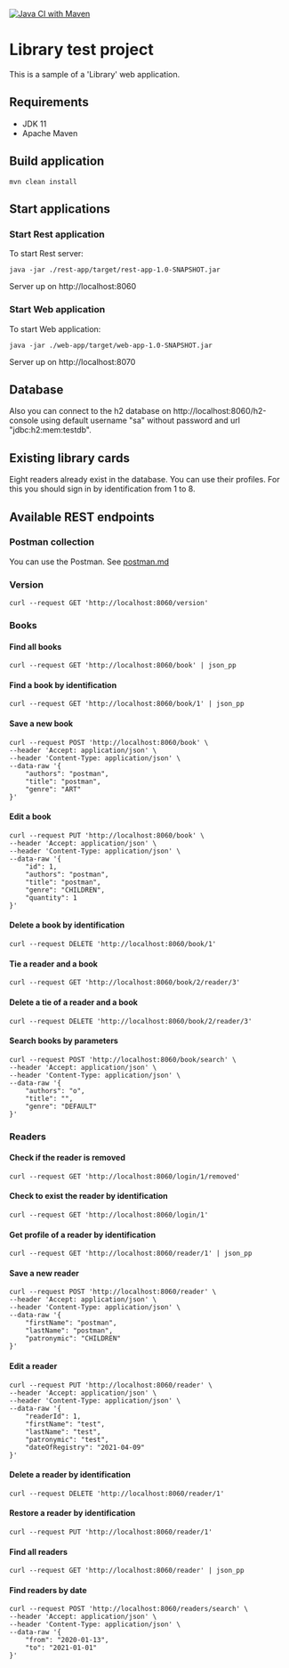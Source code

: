 [![Java CI with Maven](https://github.com/Brest-Java-Course-2021/dzosimov-library/actions/workflows/main.yml/badge.svg)](https://github.com/Brest-Java-Course-2021/dzosimov-library/actions/workflows/main.yml)

# **Library test project**
This is a sample of a 'Library' web application.
## Requirements
 - JDK 11
 - Apache Maven
## Build application
```
mvn clean install
```
## Start applications
### Start Rest application
To start Rest server:
```
java -jar ./rest-app/target/rest-app-1.0-SNAPSHOT.jar
```
Server up on http://localhost:8060

### Start Web application
To start Web application:
```
java -jar ./web-app/target/web-app-1.0-SNAPSHOT.jar
```
Server up on http://localhost:8070

## Database
Also you can connect to the h2 database on http://localhost:8060/h2-console
using default username "sa" without password and url "jdbc:h2:mem:testdb".

## Existing library cards
Eight readers already exist in the database.
You can use their profiles. For this you should sign in by identification
from 1 to 8.
## Available REST endpoints
### Postman collection
You can use the Postman.
See [postman.md](postman.md)


### Version
```
curl --request GET 'http://localhost:8060/version'
```
### Books
#### Find all books
```
curl --request GET 'http://localhost:8060/book' | json_pp
```
#### Find a book by identification
```
curl --request GET 'http://localhost:8060/book/1' | json_pp
```

#### Save a new book
```
curl --request POST 'http://localhost:8060/book' \
--header 'Accept: application/json' \
--header 'Content-Type: application/json' \
--data-raw '{
	"authors": "postman",
	"title": "postman",
	"genre": "ART"
}'
```

#### Edit a book
```
curl --request PUT 'http://localhost:8060/book' \
--header 'Accept: application/json' \
--header 'Content-Type: application/json' \
--data-raw '{
	"id": 1,
    "authors": "postman",
    "title": "postman",
    "genre": "CHILDREN",
    "quantity": 1
}'
```
#### Delete a book by identification
```
curl --request DELETE 'http://localhost:8060/book/1'
```

#### Tie a reader and a book
```
curl --request GET 'http://localhost:8060/book/2/reader/3'
```

#### Delete a tie of a reader and a book
```
curl --request DELETE 'http://localhost:8060/book/2/reader/3'
```

#### Search books by parameters
```
curl --request POST 'http://localhost:8060/book/search' \
--header 'Accept: application/json' \
--header 'Content-Type: application/json' \
--data-raw '{
    "authors": "o",
    "title": "",
    "genre": "DEFAULT"
}'
```

### Readers
#### Check if the reader is removed
```
curl --request GET 'http://localhost:8060/login/1/removed'
```

#### Check to exist the reader by identification
```
curl --request GET 'http://localhost:8060/login/1'
```

#### Get profile of a reader by identification
```
curl --request GET 'http://localhost:8060/reader/1' | json_pp
```

#### Save a new reader
```
curl --request POST 'http://localhost:8060/reader' \
--header 'Accept: application/json' \
--header 'Content-Type: application/json' \
--data-raw '{
    "firstName": "postman",
    "lastName": "postman",
    "patronymic": "CHILDREN"
}'
```

#### Edit a reader
```
curl --request PUT 'http://localhost:8060/reader' \
--header 'Accept: application/json' \
--header 'Content-Type: application/json' \
--data-raw '{
    "readerId": 1,
    "firstName": "test",
    "lastName": "test",
    "patronymic": "test",
    "dateOfRegistry": "2021-04-09"
}'
```
#### Delete a reader by identification
```
curl --request DELETE 'http://localhost:8060/reader/1'
```

#### Restore a reader by identification
```
curl --request PUT 'http://localhost:8060/reader/1'
```

#### Find all readers
```
curl --request GET 'http://localhost:8060/reader' | json_pp
```

#### Find readers by date
```
curl --request POST 'http://localhost:8060/readers/search' \
--header 'Accept: application/json' \
--header 'Content-Type: application/json' \
--data-raw '{
	"from": "2020-01-13",
	"to": "2021-01-01"
}'
```
